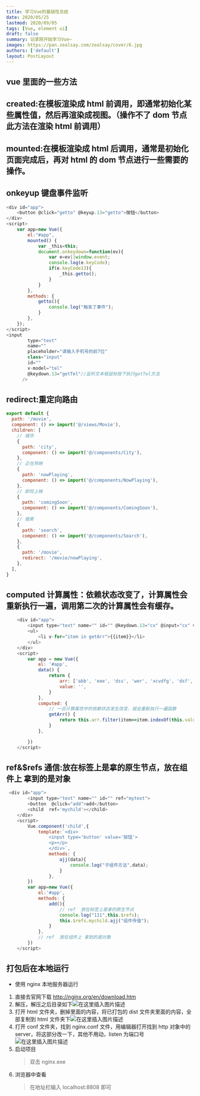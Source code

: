 ```yaml
---
title: 学习Vue的基础性总结
date: 2020/05/25
lastmod: 2020/09/05
tags: [Vue, element ui]
draft: false
summary: 记录刚开始学习Vue~
images: https://pan.zealsay.com/zealsay/cover/6.jpg
authors: ['default']
layout: PostLayout
---
```


## vue 里面的一些方法

## created:在模板渲染成 html 前调用，即通常初始化某些属性值，然后再渲染成视图。（操作不了 dom 节点此方法在渲染 html 前调用）

## mounted:在模板渲染成 html 后调用，通常是初始化页面完成后，再对 html 的 dom 节点进行一些需要的操作。

## onkeyup 键盘事件监听

```javascript
<div id="app">
    <button @click="getto" @keyup.13="getto">按钮</button>
</div>
<script>
    var app=new Vue({
        el:"#app",
        mounted() {
            var _this=this;
            document.onkeydown=function(ev){
                var e=ev||window.event;
                console.log(e.keyCode);
                if(e.keyCode13){
                    _this.getto();
                }
            }
        },
        methods: {
            getto(){
                console.log("触发了事件");
            }
        },
    });
</script>
<input
        type="text"
        name=""
        placeholder="请输入手机号的前7位"
        class="input"
        id=""
        v-model="tel"
        @keydown.13="getTel"//监听文本框鼠标按下执行getTel方法
      />
```

## redirect:重定向路由

```javascript
export default {
  path: '/movie',
  component: () => import('@/views/Movie'),
  children: [
    // 城市
    {
      path: 'city',
      component: () => import('@/components/City'),
    },
    // 正在热映
    {
      path: 'nowPlaying',
      component: () => import('@/components/NowPlaying'),
    },
    // 即将上映
    {
      path: 'comingSoon',
      component: () => import('@/components/ComingSoon'),
    },
    // 搜索
    {
      path: 'search',
      component: () => import('@/components/Search'),
    },
    {
      path: '/movie',
      redirect: '/movie/nowPlaying',
    },
  ],
}
```

## computed 计算属性：依赖状态改变了，计算属性会重新执行一遍，调用第二次的计算属性会有缓存。

```javascript
    <div id="app">
        <input type="text" name="" id="" @keydown.13="cx" @input="cx" v-model="value">
        <ul>
            <li v-for="item in getArr">{{item}}</li>
        </ul>
    </div>
    <script>
        var app = new Vue({
            el: '#app',
            data() {
                return {
                    arr: ['abb', 'eee', 'dss', 'wer', 'xcvdfg', 'dsf', 'aa', 'echo'],
                    value: '',
                }
            },
            computed: {
                // 一旦计算属性中的依赖状态发生改变，就会重新执行一遍函数
                getArr() {
                    return this.arr.filter(item=>item.indexOf(this.value)>-1);
                }
            },

        })
    </script>
```

## ref&$refs 通信:放在标签上是拿的原生节点，放在组件上 拿到的是对象

```javascript
 <div id="app">
        <input type="text" name="" id="" ref="mytext">
        <button  @click="add">add</button>
        <child  ref='mychild'></child>
    </div>
    <script>
        Vue.component('child',{
            template:`<div>
                <input type='button' value='按钮'>
                <p></p>
                </div>`,
                methods: {
                    ajj(data){
                        console.log("子组件方法",data);
                    }
                },
        })
        var app=new Vue({
            el:'#app',
            methods: {
                add(){
                    // ref  放在标签上是拿的原生节点
                    console.log("111",this.$refs);
                    this.$refs.mychild.ajj("组件传值");
                }
            },
            // ref  放在组件上 拿到的是对象
        })
    </script>
```

## 打包后在本地运行

- 使用 nginx 本地服务器运行

1.  直接去官网下载 http://nginx.org/en/download.htm
2.  解压，解压之后目录如下![在这里插入图片描述](https://img-blog.csdnimg.cn/20201023193358360.png?x-oss-process=image/watermark,type_ZmFuZ3poZW5naGVpdGk,shadow_10,text_aHR0cHM6Ly9ibG9nLmNzZG4ubmV0L3FxXzQzNDkwMzcy,size_16,color_FFFFFF,t_70#pic_center)
3.  打开 html 文件夹，删掉里面的内容，将已打包的 dist 文件夹里面的内容，全部复制到 html 文件夹下![在这里插入图片描述](https://img-blog.csdnimg.cn/20201023193501832.png#pic_center)
4.  打开 conf 文件夹，找到 nginx.conf 文件，用编辑器打开找到 http 对象中的 server，将这部分改一下，其他不用动，listen 为端口号![在这里插入图片描述](https://img-blog.csdnimg.cn/20201023193819899.png?x-oss-process=image/watermark,type_ZmFuZ3poZW5naGVpdGk,shadow_10,text_aHR0cHM6Ly9ibG9nLmNzZG4ubmV0L3FxXzQzNDkwMzcy,size_16,color_FFFFFF,t_70#pic_center)
5.  启动项目
    > 双击 nginx.exe
6.  浏览器中查看
    > 在地址栏输入 localhost:8808 即可
